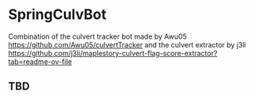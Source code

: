 # SpringCulvBot

Combination of the culvert tracker bot made by Awu05 https://github.com/Awu05/culvertTracker and the culvert extractor by j3li https://github.com/j3li/maplestory-culvert-flag-score-extractor?tab=readme-ov-file

## TBD

